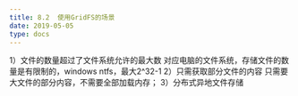 ```yaml
---
title: 8.2  使用GridFS的场景
date: 2019-05-05
type: docs
---
```

1）文件的数量超过了文件系统允许的最大数
对应电脑的文件系统，存储文件的数量是有限制的，windows ntfs，最大2^32-1
2）只需获取部分文件的内容
只需要大文件的部分内容，不需要全部加载内存；
3）分布式异地文件存储